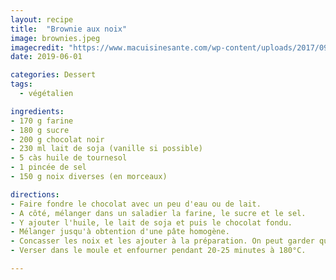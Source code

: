 ```yaml
---
layout: recipe
title:  "Brownie aux noix"
image: brownies.jpeg
imagecredit: "https://www.macuisinesante.com/wp-content/uploads/2017/09/brownies.jpg"
date: 2019-06-01

categories: Dessert
tags:
  - végétalien

ingredients:
- 170 g farine
- 180 g sucre
- 200 g chocolat noir
- 230 ml lait de soja (vanille si possible)
- 5 càs huile de tournesol
- 1 pincée de sel
- 150 g noix diverses (en morceaux)

directions:
- Faire fondre le chocolat avec un peu d'eau ou de lait.
- A côté, mélanger dans un saladier la farine, le sucre et le sel.
- Y ajouter l'huile, le lait de soja et puis le chocolat fondu.
- Mélanger jusqu'à obtention d'une pâte homogène.
- Concasser les noix et les ajouter à la préparation. On peut garder quelques noix à disposer sur le dessus si on veut.
- Verser dans le moule et enfourner pendant 20-25 minutes à 180°C.

---
```

